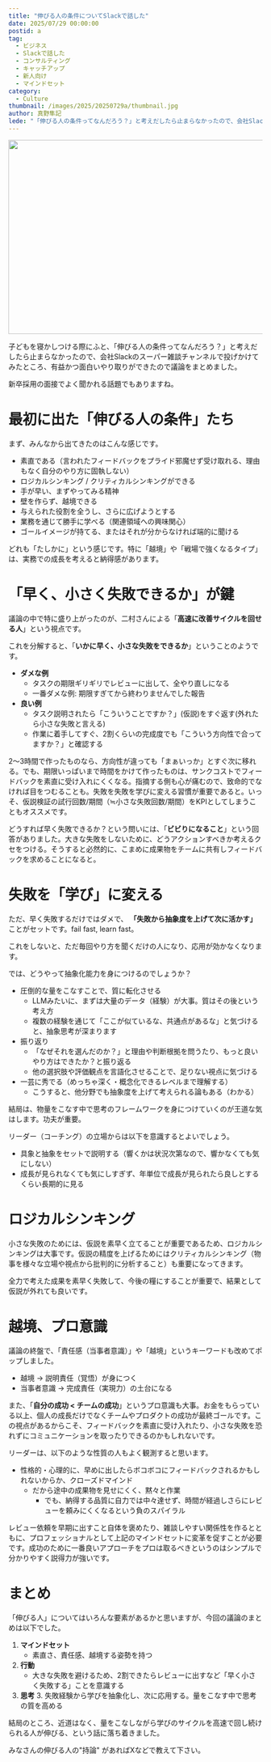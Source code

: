 ```yaml
---
title: "伸びる人の条件についてSlackで話した"
date: 2025/07/29 00:00:00
postid: a
tag:
  - ビジネス
  - Slackで話した
  - コンサルティング
  - キャッチアップ
  - 新人向け
  - マインドセット
category:
  - Culture
thumbnail: /images/2025/20250729a/thumbnail.jpg
author: 真野隼記
lede: "「伸びる人の条件ってなんだろう？」と考えだしたら止まらなかったので、会社Slackのスーパー雑談チャンネルで投げかけてみたところ、有益かつ面白いやり取りができたので議論をまとめました。"
---
```

<img src="/images/2025/20250729a/unnamed.jpg" alt="" width="507" height="384" loading="lazy">

子どもを寝かしつける際にふと、「伸びる人の条件ってなんだろう？」と考えだしたら止まらなかったので、会社Slackのスーパー雑談チャンネルで投げかけてみたところ、有益かつ面白いやり取りができたので議論をまとめました。

新卒採用の面接でよく聞かれる話題でもありますね。

# 最初に出た「伸びる人の条件」たち

まず、みんなから出てきたのはこんな感じです。

* 素直である（言われたフィードバックをプライド邪魔せず受け取れる、理由もなく自分のやり方に固執しない）
* ロジカルシンキング / クリティカルシンキングができる
* 手が早い、まずやってみる精神
* 壁を作らず、越境できる
* 与えられた役割を全うし、さらに広げようとする
* 業務を通じて勝手に学べる（関連領域への興味関心）
* ゴールイメージが持てる、またはそれが分からなければ端的に聞ける

どれも「たしかに」という感じです。特に「越境」や「戦場で強くなるタイプ」は、実務での成長を考えると納得感があります。

# 「早く、小さく失敗できるか」が鍵

議論の中で特に盛り上がったのが、二村さんによる「**高速に改善サイクルを回せる人**」という視点です。

これを分解すると、「**いかに早く、小さな失敗をできるか**」ということのようです。

* **ダメな例**
    * タスクの期限ギリギリでレビューに出して、全やり直しになる
    * 一番ダメな例: 期限すぎてから終わりませんでした報告
* **良い例**
    * タスク説明されたら「こういうことですか？」(仮説)をすぐ返す(外れたら小さな失敗と言える)
    * 作業に着手してすぐ、2割くらいの完成度でも「こういう方向性で合ってますか？」と確認する

2〜3時間で作ったものなら、方向性が違っても「まぁいっか」とすぐ次に移れる。でも、期限いっぱいまで時間をかけて作ったものは、サンクコストでフィードバックを素直に受け入れにくくなる。指摘する側も心が痛むので、致命的でなければ目をつむることも。失敗を失敗を学びに変える習慣が重要であると。いっそ、仮説検証の試行回数/期間（≒小さな失敗回数/期間）をKPIとしてしまうこともオススメです。

どうすれば早く失敗できるか？という問いには、「**ビビりになること**」という回答がありました。大きな失敗をしないために、どうアクションすべきか考えるクセをつける。そうすると必然的に、こまめに成果物をチームに共有しフィードバックを求めることになると。

# 失敗を「学び」に変える

ただ、早く失敗するだけではダメで、 **「失敗から抽象度を上げて次に活かす」** ことがセットです。fail fast, learn fast。

これをしないと、ただ毎回やり方を聞くだけの人になり、応用が効かなくなります。

では、どうやって抽象化能力を身につけるのでしょうか？

* 圧倒的な量をこなすことで、質に転化させる
    * LLMみたいに、まずは大量のデータ（経験）が大事。質はその後という考え方
    * 複数の経験を通じて「ここが似ているな、共通点があるな」と気づけると、抽象思考が深まります
* 振り返り
    * 「なぜそれを選んだのか？」と理由や判断根拠を問うたり、もっと良いやり方はできたか？と振り返る
    * 他の選択肢や評価観点を言語化させることで、足りない視点に気づける
* 一芸に秀でる（めっちゃ深く・概念化できるレベルまで理解する）
    * こうすると、他分野でも抽象度を上げて考えられる論もある（わかる）

結局は、物量をこなす中で思考のフレームワークを身につけていくのが王道な気はします。功夫が重要。

リーダー（コーチング）の立場からは以下を意識するとよいでしょう。

- 具象と抽象をセットで説明する（響くかは状況次第なので、響かなくても気にしない）
- 成長が見られなくても気にしすぎず、年単位で成長が見られたら良しとするくらい長期的に見る

# ロジカルシンキング

小さな失敗のためには、仮説を素早く立てることが重要であるため、ロジカルシンキングは大事です。仮説の精度を上げるためにはクリティカルシンキング（物事を様々な立場や視点から批判的に分析すること）も重要になってきます。

全力で考えた成果を素早く失敗して、今後の糧にすることが重要で、結果として仮説が外れても良いです。

# 越境、プロ意識

議論の終盤で、「責任感（当事者意識）」や「越境」というキーワードも改めてポップしました。

- 越境 → 説明責任（覚悟）が身につく
- 当事者意識 → 完成責任（実現力）の土台になる

また、「**自分の成功 < チームの成功**」というプロ意識も大事。お金をもらっている以上、個人の成長だけでなくチームやプロダクトの成功が最終ゴールです。この視点があるからこそ、フィードバックを素直に受け入れたり、小さな失敗を恐れずにコミュニケーションを取ったりできるのかもしれないです。

リーダーは、以下のような性質の人もよく観測すると思います。

- 性格的・心理的に、早めに出したらボコボコにフィードバックされるかもしれないからか、クローズドマインド
    - だから途中の成果物を見せにくく、黙々と作業
        - でも、納得する品質に自力では中々達せず、時間が経過しさらにレビューを頼みにくくなるという負のスパイラル

レビュー依頼を早期に出すこと自体を褒めたり、雑談しやすい関係性を作るとともに、プロフェッショナルとして上記のマインドセットに変革を促すことが必要です。成功のために一番良いアプローチをプロは取るべきというのはシンプルで分かりやすく説得力が強いです。

# まとめ

「伸びる人」についてはいろんな要素があるかと思いますが、今回の議論のまとめは以下でした。

1. **マインドセット**
    - 素直さ、責任感、越境する姿勢を持つ
2. **行動**
    - 大きな失敗を避けるため、2割できたらレビューに出すなど「早く小さく失敗する」ことを意識する
3. **思考**
    3. 失敗経験から学びを抽象化し、次に応用する。量をこなす中で思考の質を高める

結局のところ、近道はなく、量をこなしながら学びのサイクルを高速で回し続けられる人が伸びる、という話に落ち着きました。

みなさんの伸びる人の"持論" があればXなどで教えて下さい。

